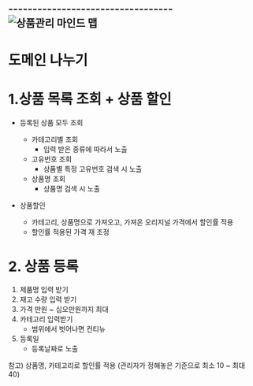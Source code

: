 ----------------------------------![상품관리 마인드 맵](https://github.com/user-attachments/assets/b357ead1-a96d-4935-9f00-c06bea0b627e)
-----------------------------------------------------------------------------------------------
# 도메인 나누기
# 1.상품 목록 조회 + 상품 할인

- 등록된 상품 모두 조회 
	- 카테고리별 조회
		- 입력 받은 종류에 따라서 노출
	- 고유번호 조회
		- 상품별 특정 고유번호 검색 시 노출
	- 상품명 조회
		- 상품명 검색 시 노출
	
	
- 상품할인
	- 카테고리, 상품명으로 가져오고, 가져온 오리지널 가격에서 할인률 적용
	- 할인률 적용된 가격 재 조정

# 2. 상품 등록

1. 제품명 입력 받기
2. 재고 수량 입력 받기
3.  가격 
	만원 ~ 십오만원까지 최대
4. 카테고리 입력받기
	- 범위에서 벗어나면 컨티뉴
5. 등록일 
	- 등록날짜로 노출


참고)
상품명, 카테고리로 할인률 적용 (관리자가 정해놓은 기준으로 최소 10 ~ 최대 40)
